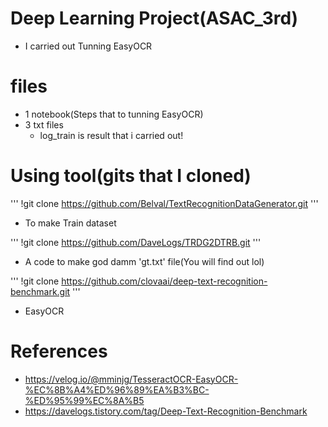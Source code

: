 # Deep Learning Project(ASAC_3rd)
- I carried out Tunning EasyOCR

# files
- 1 notebook(Steps that to tunning EasyOCR)
- 3 txt files
  - log_train is result that i carried out!
 
# Using tool(gits that I cloned)
  '''
  !git clone https://github.com/Belval/TextRecognitionDataGenerator.git
  '''
  - To make Train dataset

  '''
  !git clone https://github.com/DaveLogs/TRDG2DTRB.git
  '''
  - A code to make god damm 'gt.txt' file(You will find out lol)

  '''
  !git clone https://github.com/clovaai/deep-text-recognition-benchmark.git
  '''
  - EasyOCR

# References
- https://velog.io/@mminjg/TesseractOCR-EasyOCR-%EC%8B%A4%ED%96%89%EA%B3%BC-%ED%95%99%EC%8A%B5
- https://davelogs.tistory.com/tag/Deep-Text-Recognition-Benchmark
